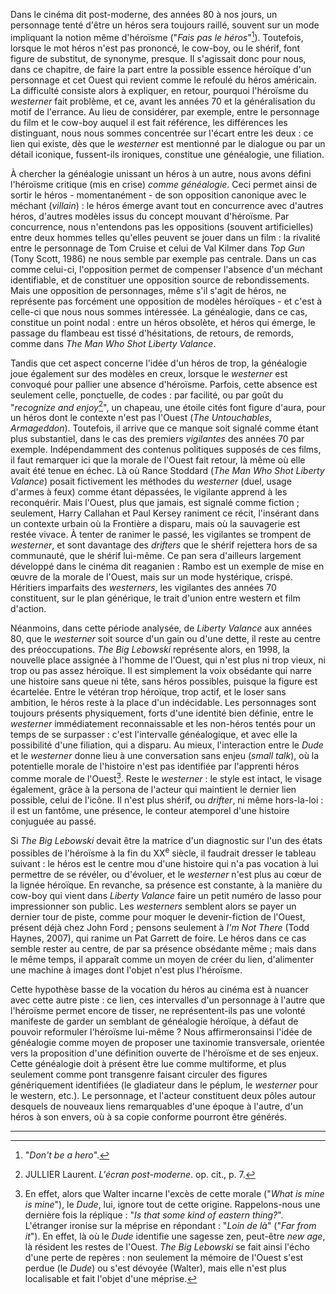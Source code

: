Dans le cinéma dit post-moderne, des années 80 à nos jours, un personnage tenté d'être un héros sera toujours raillé, souvent sur un mode impliquant la notion même d'héroïsme ("*Fais pas le héros*"[^204]). Toutefois, lorsque le mot héros n'est pas prononcé, le cow-boy, ou le shérif, font figure de substitut, de synonyme, presque. Il s'agissait donc pour nous, dans ce chapitre, de faire la part entre la possible essence héroïque d'un personnage et cet Ouest qui revient comme le refoulé du héros américain. La difficulté consiste alors à expliquer, en retour, pourquoi l'héroïsme du *westerner* fait problème, et ce, avant les années 70 et la généralisation du motif de l'errance. Au lieu de considérer, par exemple, entre le personnage du film et le cow-boy auquel il est fait référence, les différences les distinguant, nous nous sommes concentrée sur l'écart entre les deux : ce lien qui existe, dès que le *westerner* est mentionné par le dialogue ou par un détail iconique, fussent-ils ironiques, constitue une généalogie, une filiation.

À chercher la généalogie unissant un héros à un autre, nous avons défini l'héroïsme critique (mis en crise) *comme généalogie*. Ceci permet ainsi de sortir le héros - momentanément - de son opposition canonique avec le méchant (*villain*) : le héros émerge avant tout en concurrence avec d'autres héros, d'autres modèles issus du concept mouvant d'héroïsme. Par concurrence, nous n'entendons pas les oppositions (souvent artificielles) entre deux hommes telles qu'elles peuvent se jouer dans un film : la rivalité entre le personnage de Tom Cruise et celui de Val Kilmer dans *Top Gun* (Tony Scott, 1986) ne nous semble par exemple pas centrale. Dans un cas comme celui-ci, l'opposition permet de compenser l'absence d'un méchant identifiable, et de constituer une opposition source de rebondissements. Mais une opposition de personnages, même s'il s'agit de héros, ne représente pas forcément une opposition de modèles héroïques - et c'est à celle-ci que nous nous sommes intéressée. La généalogie, dans ce cas, constitue un point nodal : entre un héros obsolète, et héros qui émerge, le passage du flambeau est tissé d'hésitations, de retours, de remords, comme dans *The Man Who Shot
Liberty Valance*.

Tandis que cet aspect concerne l'idée d'un héros de trop, la généalogie joue également sur des modèles en creux, lorsque le *westerner* est convoqué pour pallier une absence d'héroïsme. Parfois, cette absence est seulement celle, ponctuelle, de codes : par facilité, ou par goût du
"*recognize and enjoy*[^205]", un chapeau, une étoile cités font figure d'aura, pour un héros dont le contexte n'est pas l'Ouest (*The Untouchables*, *Armageddon*). Toutefois, il arrive que ce manque soit signalé comme étant plus substantiel, dans le cas des premiers *vigilantes* des années 70 par exemple. Indépendamment des contenus politiques supposés de ces films, il faut remarquer ici que la morale de l'Ouest fait retour, là même où elle avait été tenue en échec. Là où Rance Stoddard (*The Man Who Shot Liberty Valance*) posait fictivement les méthodes du *westerner* (duel, usage d'armes à feux) comme étant dépassées, le vigilante apprend à les reconquérir. Mais l'Ouest, plus que jamais, est signalé comme fiction ; seulement, Harry Callahan et Paul Kersey raniment ce récit, l'insérant dans un contexte urbain où la Frontière a disparu, mais où la sauvagerie est restée vivace. À tenter de ranimer le passé, les vigilantes se trompent de *westerner*, et sont davantage des *drifters* que le shérif rejettera hors de sa communauté, que le shérif lui-même. Ce pan sera d'ailleurs largement développé dans le cinéma dit reaganien : Rambo est un exemple de mise en œuvre de la morale de l'Ouest, mais sur un mode hystérique, crispé. Héritiers imparfaits des *westerners*, les vigilantes des années 70 constituent, sur le plan générique, le trait d'union entre western et film d'action.

Néanmoins, dans cette période analysée, de *Liberty Valance* aux années 80, que le *westerner* soit source d'un gain ou d'une dette, il reste au centre des préoccupations. *The Big Lebowski* représente alors, en 1998, la nouvelle place assignée à l'homme de l'Ouest, qui n'est plus ni trop vieux, ni trop ou pas assez héroïque. Il est simplement la voix obsédante qui narre une histoire sans queue ni tête, sans héros possibles, puisque la figure est écartelée. Entre le vétéran trop héroïque, trop actif, et le loser sans ambition, le héros reste à la place d'un indécidable. Les personnages sont toujours présents physiquement, forts d'une identité bien définie, entre le *westerner* immédiatement reconnaissable et les non-héros tentés pour un temps de se surpasser : c'est l'intervalle généalogique, et avec elle la possibilité d'une filiation, qui a disparu. Au mieux, l'interaction entre le *Dude* et le *westerner* donne lieu à une conversation sans enjeu (*small talk*), où la potentielle morale de l'histoire n'est pas identifiée par l'apprenti héros comme morale de l'Ouest[^206]. Reste le *westerner* : le style est intact, le visage également, grâce à la persona de l'acteur qui maintient le dernier lien possible, celui de l'icône. Il n'est plus shérif, ou *drifter*, ni même hors-la-loi : il est un fantôme, une présence, le conteur atemporel d'une histoire conjuguée au passé.

Si *The Big Lebowski* devait être la matrice d'un diagnostic sur l'un des états possibles de l'héroïsme à la fin du XX<sup>e</sup> siècle, il faudrait dresser le tableau suivant : le héros est le centre mou d'une histoire qui n'a pas vocation à lui permettre de se révéler, ou d'évoluer, et le *westerner* n'est plus au cœur de la lignée héroïque. En revanche, sa présence est constante, à la manière du cow-boy qui vient dans *Liberty Valance* faire un petit numéro de lasso pour impressionner son public. Les *westerners* semblent alors se payer un dernier tour de piste, comme pour moquer le devenir-fiction de l'Ouest, présent déjà chez John Ford ;
pensons seulement à *I'm Not There* (Todd Haynes, 2007), qui ranime un Pat Garrett de foire. Le héros dans ce cas semble rester au centre, de par sa présence obsédante même ; mais dans le même temps, il apparaît comme un moyen de créer du lien, d'alimenter une machine à images dont l'objet n'est plus l'héroïsme.

Cette hypothèse basse de la vocation du héros au cinéma est à nuancer avec cette autre piste : ce lien, ces intervalles d'un personnage à l'autre que l'héroïsme permet encore de tisser, ne représentent-ils pas une volonté manifeste de garder un semblant de généalogie héroïque, à défaut de pouvoir reformuler l'héroïsme lui-même ? Nous affirmeronsainsi l'idée de généalogie comme moyen de proposer une taxinomie transversale, orientée vers la proposition d'une définition ouverte de l'héroïsme et de ses enjeux. Cette généalogie doit à présent être lue comme multiforme, et plus seulement comme pont transgenre faisant circuler des figures génériquement identifiées (le gladiateur dans le péplum, le *westerner* pour le western, etc.). Le personnage, et l'acteur constituent deux pôles autour desquels de nouveaux liens remarquables d'une époque à l'autre, d'un héros à son envers, où à sa copie conforme pourront être générés.

___

[^204]: "*Don't* *be a hero*".

[^205]: JULLIER Laurent. *L'écran post-moderne*. op. cit., p. 7.

[^206]: En effet, alors que Walter incarne l'excès de cette morale ("*What is mine is mine*"), le *Dude*, lui, ignore tout de cette origine. Rappelons-nous une dernière fois la réplique : "*Is that some kind of eastern thing?*". L'étranger ironise sur la méprise en répondant : "*Loin de là*" ("*Far from it*"). En effet, là où le *Dude* identifie une sagesse zen, peut-être *new age*, là résident les restes de l'Ouest. *The Big Lebowski* se fait ainsi l'écho d'une perte de repères : non seulement la mémoire de l'Ouest s'est perdue (le *Dude*) ou s'est dévoyée (Walter), mais elle n'est plus localisable et fait l'objet d'une méprise.
